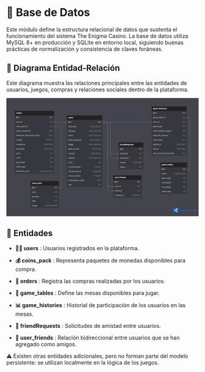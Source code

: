 # 🧩 Base de Datos

Este módulo define la estructura relacional de datos que sustenta el funcionamiento del sistema The Enigma Casino. La base de datos utiliza MySQL 8+ en producción y SQLite en entorno local, siguiendo buenas prácticas de normalización y consistencia de claves foráneas.

## 📌 Diagrama Entidad-Relación

Este diagrama muestra las relaciones principales entre las entidades de usuarios, juegos, compras y relaciones sociales dentro de la plataforma.

![Shema](/backend/db/dark-database-schema.png)

## 📂 Entidades

- **🧑‍💼 users** : Usuarios registrados en la plataforma.

- **💰 coins_pack** : Representa paquetes de monedas disponibles para compra.

- **🧾 orders** : Registra las compras realizadas por los usuarios.

- **🎲 game_tables** : Define las mesas disponibles para jugar.

- **📊 game_histories** : Historial de participación de los usuarios en las mesas.

- **🤝 friendRequests** : Solicitudes de amistad entre usuarios.

- **👥 user_friends** : Relación bidireccional entre usuarios que se han agregado como amigos.

⚠️ Existen otras entidades adicionales, pero no forman parte del modelo persistente: se utilizan localmente en la lógica de los juegos.